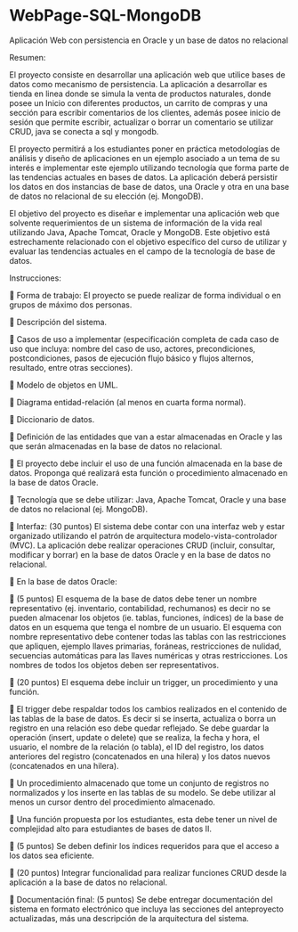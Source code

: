 # WebPage-SQL-MongoDB

Aplicación Web con persistencia en Oracle y un base de datos no relacional

Resumen:

El proyecto consiste en desarrollar una aplicación web que utilice bases de datos como
mecanismo de persistencia. La aplicación a desarrollar es tienda en linea donde se simula 
la venta de productos naturales, donde posee un Inicio con diferentes productos, un carrito
de compras y una sección para escribir comentarios de los clientes, además posee inicio
de sesión que permite escribir, actualizar o borrar un comentario se utilizar CRUD, java se 
conecta a sql y mongodb. 

El proyecto permitirá a los estudiantes poner en práctica metodologías de análisis y
diseño de aplicaciones en un ejemplo asociado a un tema de su interés e implementar
este ejemplo utilizando tecnología que forma parte de las tendencias actuales en bases
de datos. La aplicación deberá persistir los datos en dos instancias de base de datos,
una Oracle y otra en una base de datos no relacional de su elección (ej. MongoDB).

El objetivo del proyecto es diseñar e implementar una aplicación web que solvente
requerimientos de un sistema de información de la vida real utilizando Java, Apache
Tomcat, Oracle y MongoDB. Este objetivo está estrechamente relacionado con el
objetivo específico del curso de utilizar y evaluar las tendencias actuales en el campo
de la tecnología de base de datos.

Instrucciones:

 Forma de trabajo: El proyecto se puede realizar de forma individual o en grupos
de máximo dos personas.

 Descripción del sistema.

 Casos de uso a implementar (especificación completa de cada caso de
uso que incluya: nombre del caso de uso, actores, precondiciones,
postcondiciones, pasos de ejecución flujo básico y flujos alternos,
resultado, entre otras secciones).

 Modelo de objetos en UML.

 Diagrama entidad-relación (al menos en cuarta forma normal).

 Diccionario de datos.

 Definición de las entidades que van a estar almacenadas en Oracle y las
que serán almacenadas en la base de datos no relacional.

 El proyecto debe incluir el uso de una función almacenada en la base de
datos. Proponga qué realizará esta función o procedimiento almacenado
en la base de datos Oracle.

 Tecnología que se debe utilizar: Java, Apache Tomcat, Oracle y una base de
datos no relacional (ej. MongoDB).

 Interfaz: (30 puntos) El sistema debe contar con una interfaz web y estar
organizado utilizando el patrón de arquitectura modelo-vista-controlador
(MVC). La aplicación debe realizar operaciones CRUD (incluir, consultar,
modificar y borrar) en la base de datos Oracle y en la base de datos no
relacional.

 En la base de datos Oracle:

  (5 puntos) El esquema de la base de datos debe tener un nombre
representativo (ej. inventario, contabilidad, rechumanos) es decir no se
pueden almacenar los objetos (ie. tablas, funciones, índices) de la base
de datos en un esquema que tenga el nombre de un usuario. El esquema
con nombre representativo debe contener todas las tablas con las
restricciones que apliquen, ejemplo llaves primarias, foráneas,
restricciones de nulidad, secuencias automáticas para las llaves
numéricas y otras restricciones. Los nombres de todos los objetos deben
ser representativos.

 (20 puntos) El esquema debe incluir un trigger, un procedimiento y
una función.

 El trigger debe respaldar todos los cambios realizados en el
contenido de las tablas de la base de datos. Es decir si se inserta,
actualiza o borra un registro en una relación eso debe quedar
reflejado. Se debe guardar la operación (insert, update o delete)
que se realiza, la fecha y hora, el usuario, el nombre de la relación
(o tabla), el ID del registro, los datos anteriores del registro
(concatenados en una hilera) y los datos nuevos (concatenados en
una hilera).

 Un procedimiento almacenado que tome un conjunto de registros
no normalizados y los inserte en las tablas de su modelo. Se debe
utilizar al menos un cursor dentro del procedimiento almacenado.

 Una función propuesta por los estudiantes, esta debe tener un nivel
de complejidad alto para estudiantes de bases de datos II.

 (5 puntos) Se deben definir los índices requeridos para que el acceso a
los datos sea eficiente.

 (20 puntos) Integrar funcionalidad para realizar funciones CRUD desde la
aplicación a la base de datos no relacional.

 Documentación final: (5 puntos) Se debe entregar documentación del
sistema en formato electrónico que incluya las secciones del anteproyecto
actualizadas, más una descripción de la arquitectura del sistema.
